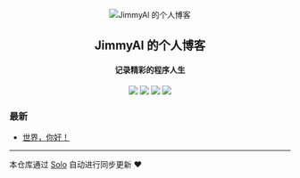 <p align="center"><img alt="JimmyAl 的个人博客" src="https://static.b3log.org/images/brand/solo-32.png"></p><h2 align="center">
JimmyAl 的个人博客
</h2>

<h4 align="center">记录精彩的程序人生</h4>
<p align="center"><a title="JimmyAl 的个人博客" target="_blank" href="https://github.com/JimmyAl/solo-blog"><img src="https://img.shields.io/github/last-commit/JimmyAl/solo-blog.svg?style=flat-square&color=FF9900"></a>
<a title="GitHub repo size in bytes" target="_blank" href="https://github.com/JimmyAl/solo-blog"><img src="https://img.shields.io/github/repo-size/JimmyAl/solo-blog.svg?style=flat-square"></a>
<a title="Solo Version" target="_blank" href="https://github.com/b3log/solo/releases"><img src="https://img.shields.io/badge/solo-3.6.4-f1e05a.svg?style=flat-square&color=blueviolet"></a>
<a title="Hits" target="_blank" href="https://github.com/b3log/hits"><img src="https://hits.b3log.org/JimmyAl/solo-blog.svg"></a></p>

### 最新

* [世界，你好！](https://www.jimmyweb.top/hello-solo)



---

本仓库通过 [Solo](https://github.com/b3log/solo) 自动进行同步更新 ❤️ 